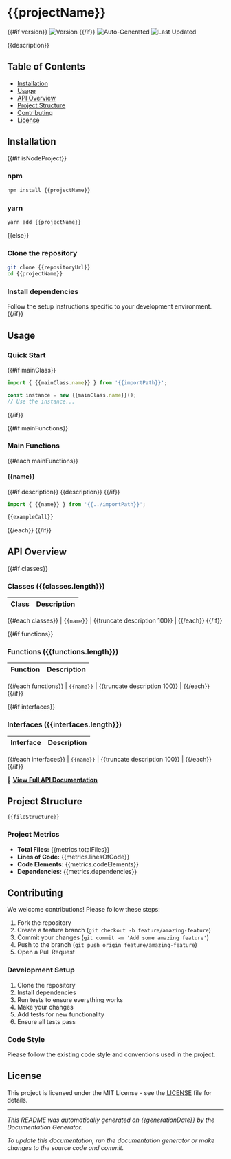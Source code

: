 # {{projectName}}

{{#if version}}
![Version](https://img.shields.io/badge/version-{{version}}-blue.svg)
{{/if}}
![Auto-Generated](https://img.shields.io/badge/docs-auto--generated-brightgreen.svg)
![Last Updated](https://img.shields.io/badge/updated-{{date}}-blue.svg)

{{description}}

## Table of Contents

- [Installation](#installation)
- [Usage](#usage)
- [API Overview](#api-overview)
- [Project Structure](#project-structure)
- [Contributing](#contributing)
- [License](#license)

## Installation

{{#if isNodeProject}}
### npm

```bash
npm install {{projectName}}
```

### yarn

```bash
yarn add {{projectName}}
```
{{else}}
### Clone the repository

```bash
git clone {{repositoryUrl}}
cd {{projectName}}
```

### Install dependencies

Follow the setup instructions specific to your development environment.
{{/if}}

## Usage

### Quick Start

{{#if mainClass}}
```typescript
import { {{mainClass.name}} } from '{{importPath}}';

const instance = new {{mainClass.name}}();
// Use the instance...
```
{{/if}}

{{#if mainFunctions}}
### Main Functions

{{#each mainFunctions}}
#### {{name}}

{{#if description}}
{{description}}
{{/if}}

```typescript
import { {{name}} } from '{{../importPath}}';

{{exampleCall}}
```

{{/each}}
{{/if}}

## API Overview

{{#if classes}}
### Classes ({{classes.length}})

| Class | Description |
|-------|-------------|
{{#each classes}}
| `{{name}}` | {{truncate description 100}} |
{{/each}}
{{/if}}

{{#if functions}}
### Functions ({{functions.length}})

| Function | Description |
|----------|-------------|
{{#each functions}}
| `{{name}}` | {{truncate description 100}} |
{{/each}}
{{/if}}

{{#if interfaces}}
### Interfaces ({{interfaces.length}})

| Interface | Description |
|-----------|-------------|
{{#each interfaces}}
| `{{name}}` | {{truncate description 100}} |
{{/each}}
{{/if}}

📖 **[View Full API Documentation](./docs/API.md)**

## Project Structure

```
{{fileStructure}}
```

### Project Metrics

- **Total Files:** {{metrics.totalFiles}}
- **Lines of Code:** {{metrics.linesOfCode}}
- **Code Elements:** {{metrics.codeElements}}
- **Dependencies:** {{metrics.dependencies}}

## Contributing

We welcome contributions! Please follow these steps:

1. Fork the repository
2. Create a feature branch (`git checkout -b feature/amazing-feature`)
3. Commit your changes (`git commit -m 'Add some amazing feature'`)
4. Push to the branch (`git push origin feature/amazing-feature`)
5. Open a Pull Request

### Development Setup

1. Clone the repository
2. Install dependencies
3. Run tests to ensure everything works
4. Make your changes
5. Add tests for new functionality
6. Ensure all tests pass

### Code Style

Please follow the existing code style and conventions used in the project.

## License

This project is licensed under the MIT License - see the [LICENSE](LICENSE) file for details.

---

*This README was automatically generated on {{generationDate}} by the Documentation Generator.*

*To update this documentation, run the documentation generator or make changes to the source code and commit.*

